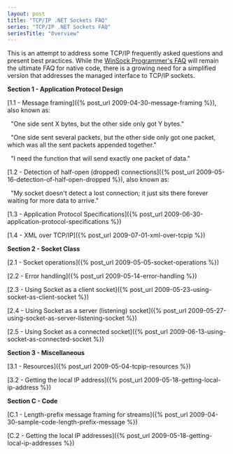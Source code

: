 ```yaml
---
layout: post
title: "TCP/IP .NET Sockets FAQ"
series: "TCP/IP .NET Sockets FAQ"
seriesTitle: "Overview"
---
```

This is an attempt to address some TCP/IP frequently asked questions and present best practices. While the [WinSock Programmer's FAQ](http://tangentsoft.net/wskfaq/) will remain the ultimate FAQ for native code, there is a growing need for a simplified version that addresses the managed interface to TCP/IP sockets.

**Section 1 - Application Protocol Design**  

[1.1 - Message framing]({% post_url 2009-04-30-message-framing %}), also known as:  

&nbsp; "One side sent X bytes, but the other side only got Y bytes."  

&nbsp; "One side sent several packets, but the other side only got one packet, which was all the sent packets appended together."  

&nbsp; "I need the function that will send exactly one packet of data."  

[1.2 - Detection of half-open (dropped) connections]({% post_url 2009-05-16-detection-of-half-open-dropped %}), also known as:  

&nbsp; "My socket doesn't detect a lost connection; it just sits there forever waiting for more data to arrive."  

[1.3 - Application Protocol Specifications]({% post_url 2009-06-30-application-protocol-specifications %})  

[1.4 - XML over TCP/IP]({% post_url 2009-07-01-xml-over-tcpip %})  

**Section 2 - Socket Class**  

[2.1 - Socket operations]({% post_url 2009-05-05-socket-operations %})  

[2.2 - Error handling]({% post_url 2009-05-14-error-handling %})  

[2.3 - Using Socket as a client socket]({% post_url 2009-05-23-using-socket-as-client-socket %})  

[2.4 - Using Socket as a server (listening) socket]({% post_url 2009-05-27-using-socket-as-server-listening-socket %})  

[2.5 - Using Socket as a connected socket]({% post_url 2009-06-13-using-socket-as-connected-socket %})

**Section 3 - Miscellaneous**  

[3.1 - Resources]({% post_url 2009-05-04-tcpip-resources %})  

[3.2 - Getting the local IP address]({% post_url 2009-05-18-getting-local-ip-address %})

**Section C - Code**  

[C.1 - Length-prefix message framing for streams]({% post_url 2009-04-30-sample-code-length-prefix-message %})  

[C.2 - Getting the local IP addresses]({% post_url 2009-05-18-getting-local-ip-addresses %})

